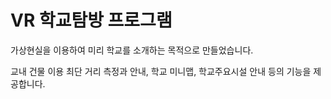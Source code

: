# VR 학교탐방 프로그램

가상현실을 이용하여 미리 학교를 소개하는 목적으로 만들었습니다.

교내 건물 이용 최단 거리 측정과 안내, 학교 미니맵, 학교주요시설 안내 등의 기능을 제공합니다.

